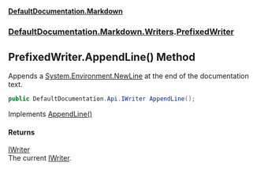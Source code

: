 #### [DefaultDocumentation.Markdown](index.md 'index')
### [DefaultDocumentation.Markdown.Writers](index.md#DefaultDocumentation.Markdown.Writers 'DefaultDocumentation.Markdown.Writers').[PrefixedWriter](PrefixedWriter.md 'DefaultDocumentation.Markdown.Writers.PrefixedWriter')

## PrefixedWriter.AppendLine() Method

Appends a [System.Environment.NewLine](https://docs.microsoft.com/en-us/dotnet/api/System.Environment.NewLine 'System.Environment.NewLine') at the end of the documentation text.

```csharp
public DefaultDocumentation.Api.IWriter AppendLine();
```

Implements [AppendLine()](https://github.com/Doraku/DefaultDocumentation/blob/master/documentation/api/IWriter.AppendLine().md 'DefaultDocumentation.Api.IWriter.AppendLine')

#### Returns
[IWriter](https://github.com/Doraku/DefaultDocumentation/blob/master/documentation/api/IWriter.md 'DefaultDocumentation.Api.IWriter')  
The current [IWriter](https://github.com/Doraku/DefaultDocumentation/blob/master/documentation/api/IWriter.md 'DefaultDocumentation.Api.IWriter').